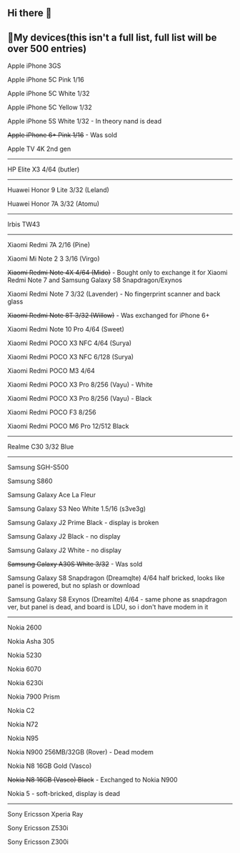 ## Hi there 👋

## 📱My devices(this isn't a full list, full list will be over 500 entries)

Apple iPhone 3GS

Apple iPhone 5C Pink 1/16

Apple iPhone 5C White 1/32

Apple iPhone 5C Yellow 1/32

Apple iPhone 5S White 1/32 - In theory nand is dead

~~Apple iPhone 6+ Pink 1/16~~ - Was sold

Apple TV 4K 2nd gen

---

HP Elite X3 4/64 (butler)

---

Huawei Honor 9 Lite 3/32 (Leland)

Huawei Honor 7A 3/32 (Atomu)

---

Irbis TW43

---

Xiaomi Redmi 7A 2/16 (Pine) 

Xiaomi Mi Note 2 3 3/16 (Virgo) 

~~Xiaomi Redmi Note 4X 4/64 (Mido)~~ - Bought only to exchange it for Xiaomi Redmi Note 7 and Samsung Galaxy S8 Snapdragon/Exynos

Xiaomi Redmi Note 7 3/32 (Lavender) - No fingerprint scanner and back glass

~~Xiaomi Redmi Note 8T 3/32 (Willow)~~ - Was exchanged for iPhone 6+

Xiaomi Redmi Note 10 Pro 4/64 (Sweet)

Xiaomi Redmi POCO X3 NFC 4/64 (Surya)

Xiaomi Redmi POCO X3 NFC 6/128 (Surya)

Xiaomi Redmi POCO M3 4/64

Xiaomi Redmi POCO X3 Pro 8/256 (Vayu) - White

Xiaomi Redmi POCO X3 Pro 8/256 (Vayu) - Black

Xiaomi Redmi POCO F3 8/256

Xiaomi Redmi POCO M6 Pro 12/512 Black

---

Realme C30 3/32 Blue

---

Samsung SGH-S500

Samsung S860

Samsung Galaxy Ace La Fleur

Samsung Galaxy S3 Neo White 1.5/16 (s3ve3g)

Samsung Galaxy J2 Prime Black - display is broken

Samsung Galaxy J2 Black - no display

Samsung Galaxy J2 White - no display

~~Samsung Galaxy A30S White 3/32~~ - Was sold

Samsung Galaxy S8 Snapdragon (Dreamqlte) 4/64 half bricked, looks like panel is powered, but no splash or download

Samsung Galaxy S8 Exynos (Dreamlte) 4/64 - same phone as snapdragon ver, but panel is dead, and board is LDU, so i don't have modem in it

---

Nokia 2600

Nokia Asha 305

Nokia 5230

Nokia 6070

Nokia 6230i

Nokia 7900 Prism

Nokia C2

Nokia N72

Nokia N95

Nokia N900 256MB/32GB (Rover) - Dead modem

Nokia N8 16GB Gold (Vasco)

~~Nokia N8 16GB (Vasco) Black~~ - Exchanged to Nokia N900

Nokia 5 - soft-bricked, display is dead

---

Sony Ericsson Xperia Ray

Sony Ericsson Z530i

Sony Ericsson Z300i

